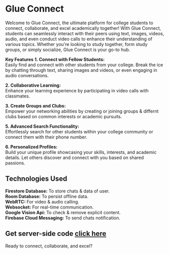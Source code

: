 # Glue Connect
Welcome to Glue Connect, the ultimate platform for college students to connect, collaborate, and excel academically together! With Glue Connect, students can seamlessly interact with their peers using text, images, videos, audio, and even conduct video calls to enhance their understanding of various topics. Whether you're looking to study together, form study groups, or simply socialize, Glue Connect is your go-to hub.

**Key Features**
**1. Connect with Fellow Students:**  
Easily find and connect with other students from your college. Break the ice by chatting through text, sharing images and videos, or even engaging in audio conversations.

**2. Collaborative Learning:**  
Enhance your learning experience by participating in video calls with classmates.

**3. Create Groups and Clubs:**  
Empower your networking abilities by creating or joining groups & differnt clubs based on common interests or academic pursuits.

**5. Advanced Search Functionality:**  
Effortlessly search for other students within your college community or connect them with their phone number.

**6. Personalized Profiles:**  
Build your unique profile showcasing your skills, interests, and academic details. Let others discover and connect with you based on shared passions.

## Technologies Used  

**Firestore Database:** To store chats & data of user.  
**Room Database:** To persist offline data.  
**WebRTC:** For video & audio calling.  
**Websocket:** For real-time communication.  
**Google Vision Api:** To check & remove explicit content.  
**Firebase Cloud Messaging:** To send chats notification.  

## Get server-side code [click here](https://github.com/HarshJAISWAL0011/Chat-websocket)



Ready to connect, collaborate, and excel?
